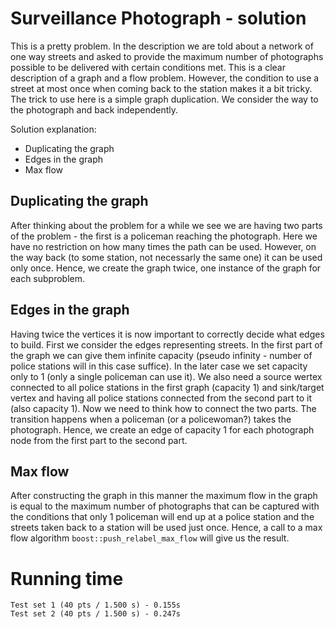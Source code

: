# Surveillance Photograph - solution
This is a pretty problem. In the description we are told about a network of one way streets and asked to provide the maximum number of photographs possible to be delivered with certain conditions met. This is a clear description of a graph and a flow problem. However, the condition to use a street at most once when coming back to the station makes it a bit tricky. The trick to use here is a simple graph duplication. We consider the way to the photograph and back independently.

Solution explanation:
- Duplicating the graph
- Edges in the graph
- Max flow

## Duplicating the graph
After thinking about the problem for a while we see we are having two parts of the problem - the first is a policeman reaching the photograph. Here we have no restriction on how many times the path can be used. However, on the way back (to some station, not necessarly the same one) it can be used only once. Hence, we create the graph twice, one instance of the graph for each subproblem.

## Edges in the graph
Having twice the vertices it is now important to correctly decide what edges to build. First we consider the edges representing streets. In the first part of the graph we can give them infinite capacity (pseudo infinity - number of police stations will in this case suffice). In the later case we set capacity only to 1 (only a single policeman can use it). We also need a source wertex connected to all police stations in the first graph (capacity 1) and sink/target vertex and having all police stations connected from the second part to it (also capacity 1). Now we need to think how to connect the two parts. The transition happens when a policeman (or a policewoman?) takes the photograph. Hence, we create an edge of capacity 1 for each photograph node from the first part to the second part.

## Max flow
After constructing the graph in this manner the maximum flow in the graph is equal to the maximum number of photographs that can be captured with the conditions that only 1 policeman will end up at a police station and the streets taken back to a station will be used just once. Hence, a call to a max flow algorithm `boost::push_relabel_max_flow` will give us the result.

# Running time
    Test set 1 (40 pts / 1.500 s) - 0.155s
    Test set 2 (40 pts / 1.500 s) - 0.247s
